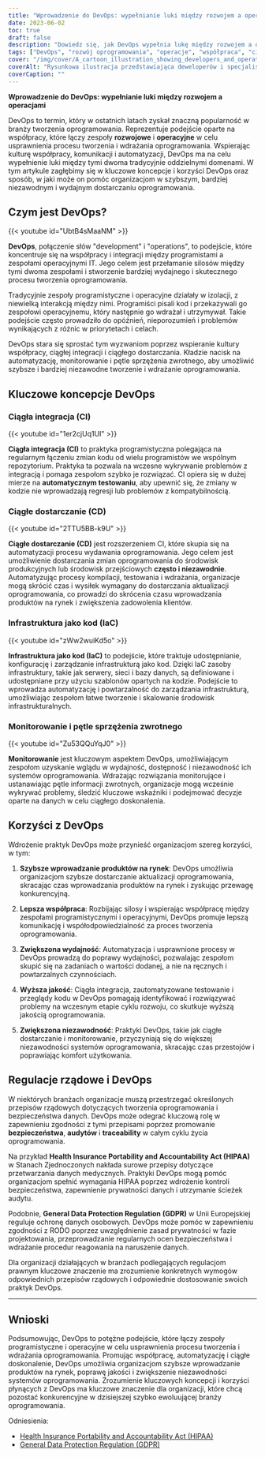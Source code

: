 ```yaml
---
title: "Wprowadzenie do DevOps: wypełnianie luki między rozwojem a operacjami"
date: 2023-06-02
toc: true
draft: false
description: "Dowiedz się, jak DevOps wypełnia lukę między rozwojem a operacjami, usprawniając dostarczanie oprogramowania i maksymalizując wydajność."
tags: ["DevOps", "rozwój oprogramowania", "operacje", "współpraca", "ciągła integracja", "ciągłe dostarczanie", "infrastruktura jako kod", "monitoring", "pętle sprzężenia zwrotnego", "czas wprowadzenia na rynek", "efektywność", "jakość", "niezawodność", "HIPAA", "RODO", "zgodność", "bezpieczeństwo", "audyt", "identyfikowalność", "automatyzacja", "komunikacja", "zwinny", "CICD", "wdrażanie oprogramowania", "cykl życia oprogramowania", "systemy oprogramowania", "przemysł oprogramowania", "bezpieczeństwo danych", "przepisy", "aktualizacje oprogramowania", "przewaga konkurencyjna", "prywatność danych", "ochrona danych", "Ewolucja branży oprogramowania"]
cover: "/img/cover/A_cartoon_illustration_showing_developers_and_operations.png"
coverAlt: "Rysunkowa ilustracja przedstawiająca deweloperów i specjalistów operacyjnych współpracujących ze sobą, symbolizująca pomost między rozwojem a operacjami w DevOps."
coverCaption: ""
---
```


**Wprowadzenie do DevOps: wypełnianie luki między rozwojem a operacjami**

DevOps to termin, który w ostatnich latach zyskał znaczną popularność w branży tworzenia oprogramowania. Reprezentuje podejście oparte na współpracy, które łączy zespoły **rozwojowe** i **operacyjne** w celu usprawnienia procesu tworzenia i wdrażania oprogramowania. Wspierając kulturę współpracy, komunikacji i automatyzacji, DevOps ma na celu wypełnienie luki między tymi dwoma tradycyjnie oddzielnymi domenami. W tym artykule zagłębimy się w kluczowe koncepcje i korzyści DevOps oraz sposób, w jaki może on pomóc organizacjom w szybszym, bardziej niezawodnym i wydajnym dostarczaniu oprogramowania.

## Czym jest DevOps?

{{< youtube id="UbtB4sMaaNM" >}}

**DevOps**, połączenie słów "development" i "operations", to podejście, które koncentruje się na współpracy i integracji między programistami a zespołami operacyjnymi IT. Jego celem jest przełamanie silosów między tymi dwoma zespołami i stworzenie bardziej wydajnego i skutecznego procesu tworzenia oprogramowania.

Tradycyjnie zespoły programistyczne i operacyjne działały w izolacji, z niewielką interakcją między nimi. Programiści pisali kod i przekazywali go zespołowi operacyjnemu, który następnie go wdrażał i utrzymywał. Takie podejście często prowadziło do opóźnień, nieporozumień i problemów wynikających z różnic w priorytetach i celach.

DevOps stara się sprostać tym wyzwaniom poprzez wspieranie kultury współpracy, ciągłej integracji i ciągłego dostarczania. Kładzie nacisk na automatyzację, monitorowanie i pętle sprzężenia zwrotnego, aby umożliwić szybsze i bardziej niezawodne tworzenie i wdrażanie oprogramowania.

## Kluczowe koncepcje DevOps

### Ciągła integracja (CI)

{{< youtube id="1er2cjUq1UI" >}}

**Ciągła integracja (CI)** to praktyka programistyczna polegająca na regularnym łączeniu zmian kodu od wielu programistów we wspólnym repozytorium. Praktyka ta pozwala na wczesne wykrywanie problemów z integracją i pomaga zespołom szybko je rozwiązać. CI opiera się w dużej mierze na **automatycznym testowaniu**, aby upewnić się, że zmiany w kodzie nie wprowadzają regresji lub problemów z kompatybilnością.

### Ciągłe dostarczanie (CD)

{{< youtube id="2TTU5BB-k9U" >}}

**Ciągłe dostarczanie (CD)** jest rozszerzeniem CI, które skupia się na automatyzacji procesu wydawania oprogramowania. Jego celem jest umożliwienie dostarczania zmian oprogramowania do środowisk produkcyjnych lub środowisk przejściowych **często i niezawodnie**. Automatyzując procesy kompilacji, testowania i wdrażania, organizacje mogą skrócić czas i wysiłek wymagany do dostarczania aktualizacji oprogramowania, co prowadzi do skrócenia czasu wprowadzania produktów na rynek i zwiększenia zadowolenia klientów.

### Infrastruktura jako kod (IaC)

{{< youtube id="zWw2wuiKd5o" >}}

**Infrastruktura jako kod (IaC)** to podejście, które traktuje udostępnianie, konfigurację i zarządzanie infrastrukturą jako kod. Dzięki IaC zasoby infrastruktury, takie jak serwery, sieci i bazy danych, są definiowane i udostępniane przy użyciu szablonów opartych na kodzie. Podejście to wprowadza automatyzację i powtarzalność do zarządzania infrastrukturą, umożliwiając zespołom łatwe tworzenie i skalowanie środowisk infrastrukturalnych.

### Monitorowanie i pętle sprzężenia zwrotnego

{{< youtube id="Zu53QQuYqJ0" >}}

**Monitorowanie** jest kluczowym aspektem DevOps, umożliwiającym zespołom uzyskanie wglądu w wydajność, dostępność i niezawodność ich systemów oprogramowania. Wdrażając rozwiązania monitorujące i ustanawiając pętle informacji zwrotnych, organizacje mogą wcześnie wykrywać problemy, śledzić kluczowe wskaźniki i podejmować decyzje oparte na danych w celu ciągłego doskonalenia.

## Korzyści z DevOps

Wdrożenie praktyk DevOps może przynieść organizacjom szereg korzyści, w tym:

1. **Szybsze wprowadzanie produktów na rynek**: DevOps umożliwia organizacjom szybsze dostarczanie aktualizacji oprogramowania, skracając czas wprowadzania produktów na rynek i zyskując przewagę konkurencyjną.

2. **Lepsza współpraca**: Rozbijając silosy i wspierając współpracę między zespołami programistycznymi i operacyjnymi, DevOps promuje lepszą komunikację i współodpowiedzialność za proces tworzenia oprogramowania.

3. **Zwiększona wydajność**: Automatyzacja i usprawnione procesy w DevOps prowadzą do poprawy wydajności, pozwalając zespołom skupić się na zadaniach o wartości dodanej, a nie na ręcznych i powtarzalnych czynnościach.

4. **Wyższa jakość**: Ciągła integracja, zautomatyzowane testowanie i przeglądy kodu w DevOps pomagają identyfikować i rozwiązywać problemy na wczesnym etapie cyklu rozwoju, co skutkuje wyższą jakością oprogramowania.

5. **Zwiększona niezawodność**: Praktyki DevOps, takie jak ciągłe dostarczanie i monitorowanie, przyczyniają się do większej niezawodności systemów oprogramowania, skracając czas przestojów i poprawiając komfort użytkowania.

## Regulacje rządowe i DevOps

W niektórych branżach organizacje muszą przestrzegać określonych przepisów rządowych dotyczących tworzenia oprogramowania i bezpieczeństwa danych. DevOps może odegrać kluczową rolę w zapewnieniu zgodności z tymi przepisami poprzez promowanie **bezpieczeństwa**, **audytów** i **traceability** w całym cyklu życia oprogramowania.

Na przykład **Health Insurance Portability and Accountability Act (HIPAA)** w Stanach Zjednoczonych nakłada surowe przepisy dotyczące przetwarzania danych medycznych. Praktyki DevOps mogą pomóc organizacjom spełnić wymagania HIPAA poprzez wdrożenie kontroli bezpieczeństwa, zapewnienie prywatności danych i utrzymanie ścieżek audytu.

Podobnie, **General Data Protection Regulation (GDPR)** w Unii Europejskiej reguluje ochronę danych osobowych. DevOps może pomóc w zapewnieniu zgodności z RODO poprzez uwzględnienie zasad prywatności w fazie projektowania, przeprowadzanie regularnych ocen bezpieczeństwa i wdrażanie procedur reagowania na naruszenie danych.

Dla organizacji działających w branżach podlegających regulacjom prawnym kluczowe znaczenie ma zrozumienie konkretnych wymogów odpowiednich przepisów rządowych i odpowiednie dostosowanie swoich praktyk DevOps.

______

## Wnioski

Podsumowując, DevOps to potężne podejście, które łączy zespoły programistyczne i operacyjne w celu usprawnienia procesu tworzenia i wdrażania oprogramowania. Promując współpracę, automatyzację i ciągłe doskonalenie, DevOps umożliwia organizacjom szybsze wprowadzanie produktów na rynek, poprawę jakości i zwiększenie niezawodności systemów oprogramowania. Zrozumienie kluczowych koncepcji i korzyści płynących z DevOps ma kluczowe znaczenie dla organizacji, które chcą pozostać konkurencyjne w dzisiejszej szybko ewoluującej branży oprogramowania.

Odniesienia:
- [Health Insurance Portability and Accountability Act (HIPAA)](https://www.hhs.gov/hipaa/index.html)
- [General Data Protection Regulation (GDPR)](https://ec.europa.eu/info/law/law-topic/data-protection_en)
